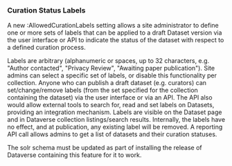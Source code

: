 ### Curation Status Labels

A new :AllowedCurationLabels setting allows a site administrator to define one or more sets of labels that can be applied to a draft Dataset version via the user interface or API to indicate the status of the dataset with respect to a defined curation process.

Labels are arbitrary (alphanumeric or spaces, up to 32 characters, e.g. "Author contacted", "Privacy Review", "Awaiting paper publication"). Site admins can select a specific set of labels, or disable this functionality per collection. Anyone who can publish a draft dataset (e.g. curators) can set/change/remove labels (from the set specified for the collection containing the dataset) via the user interface or via an API. The API also would allow external tools to search for, read and set labels on Datasets, providing an integration mechanism. Labels are visible on the Dataset page and in Dataverse collection listings/search results. Internally, the labels have no effect, and at publication, any existing label will be removed. A reporting API call allows admins to get a list of datasets and their curation statuses.

The solr schema must be updated as part of installing the release of Dataverse containing this feature for it to work.
